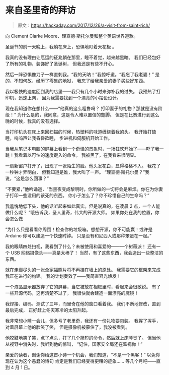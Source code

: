 # 来自圣里奇的拜访

> 原文：<https://hackaday.com/2017/12/26/a-visit-from-saint-rich/>

向 Clement Clarke Moore、理查德·斯托尔曼和整个英语世界道歉。

圣诞节的前一天晚上，我躺在床上，恐惧地盯着天花板
。

我真的没有理由让厄运的征兆躺在那里，睡不着觉，越来越黑暗。
我们已经包好了所有的礼物，装饰好了圣诞树，
但我还是有些不开心。

然后一阵恐惧像刀子一样直刺我。“我的天呐！”我惊呼道。“我忘了我老婆！”
是的，不知何故，经历了零售的地狱，
我忘了给我亲爱的妻子买些好东西。

我以极快的速度回到我的店里——我只有几个小时来弥补我的过失。
我预热了打印机，迅速上网，
因为我需要找到一个漂亮的小摆设设计。

现在我知道你在想什么——“他真的这么粗鲁吗？
打印妻子的礼物？那就是没有阶级！”
为什么是的，我同意，这是令人难以置信的蹩脚。
但是在比赛进行到这么晚的时候，我真的没有选择。

当打印机头在床上来回扫描的时候，热塑料的味道缠绕着我的头。
我开始打瞌睡，呜呜声让我昏昏欲睡，
步进机和伺服机开始工作。

当我从笔记本电脑的屏幕上看到一个奇怪的景象时，一场狂欢开始了——吓了我一跳！我看着以可怕的速度键入的命令。
我被黑了，在我看来很明显。

一扇新窗户打开了，出现了一张陌生的脸。他头发花白，显得格格不入。
我花了一秒钟才弄明白，
但我知道是谁，我大叫了一声。
“理查德·斯托尔曼？”我说，“这是怎么回事？”

“不要紧，”他吟诵道，“当黑夜变成黎明时，你所做的一切将会是麻烦。你在为你妻子打印一些没用的该死的东西。
你小子怎么了？你不珍惜自己的生命吗？”

我羞愧地低下头，他的话听起来如此真实。但是说真的，在凌晨 2 点，一个人能做什么呢？
“哦告诉我，圣人里奇，伟大的开源大师。
如果你处在我的位置，你会怎么做

“为什么只是看看你周围！检查你的垃圾箱。想想开源，你不可能赢！或许是 Arduino 你可以建造一个快速时钟。
只是没有和尼西人或那种笨蛋在一起。”

我的眼睛四处扫视，我看到了什么？未被使用和喜爱的——一个树莓派！
还有一个 USB 网络摄像头——真是太棒了！
当然，有了这些东西，我会造出一些整洁的东西。

就在走廊尽头的一张全家福照片将不再挂在墙上的原处。
我需要它的框架来完成我正在进行的构建。
我的计划奏效了——我简直容光焕发！

一个液晶显示器放弃了它的屏幕，当它被放在相框里时，看起来会很敏锐。
有了一些开源代码，这再清楚不过了，
我很快就会建造一面漂亮的魔镜！

我焊接、编码、测试了三年，而里奇在他的窗口看着我。
我们不断地修改，直到最后完成，
正好赶上冬天寒冷的太阳升起。

我非常想小睡一会儿，但多亏了老里奇，我还有一份礼物要包装。
我挥了挥手，对着屏幕上他的脸笑了笑，
但是摄像机被蒙住了，我没被看到。

他狡黠地笑了笑，点了点头，打了几个简短的命令，然后就上床睡觉了。
但当他从视野中消失时，我听到他的惊叫，
“记住，国家安全局还在监视你！”

亲爱的读者，谢谢你给这首小诗一个机会，我们知道，“不是一个黑客！”
以免你现在认为这个愚蠢的诗句
肯定是我们已经变得更糟的迹象……
等几个月吧——直到 4 月 1 日。